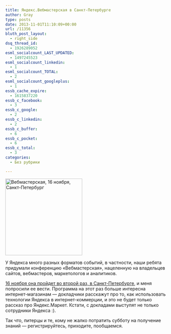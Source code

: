 ```yaml
---
title: Яндекс.Вебмастерская в Санкт-Петербурге
author: Gray
type: posts
date: 2013-11-01T11:10:09+00:00
url: /11356
bluth_post_layout:
  - right_side
dsq_thread_id:
  - 1926289052
esml_socialcount_LAST_UPDATED:
  - 1497245523
esml_socialcount_linkedin:
  - 1
esml_socialcount_TOTAL:
  - 2
esml_socialcount_googleplus:
  - 1
essb_cache_expire:
  - 1615837220
essb_c_facebook:
  - 3
essb_c_google:
  - 2
essb_c_linkedin:
  - 2
essb_c_buffer:
  - 6
essb_c_pocket:
  - 6
essb_c_total:
  - 3
categories:
  - Без рубрики

---
```








<img data-attachment-id="11357" data-permalink="https://blognot.co/11356/yamaster" data-orig-file="https://i1.wp.com/blognot.co/wp-content/uploads/2020/04/yamaster_dozacd.png?fit=383%2C383&ssl=1" data-orig-size="383,383" data-comments-opened="0" data-image-meta="{&quot;aperture&quot;:&quot;0&quot;,&quot;credit&quot;:&quot;&quot;,&quot;camera&quot;:&quot;&quot;,&quot;caption&quot;:&quot;&quot;,&quot;created_timestamp&quot;:&quot;0&quot;,&quot;copyright&quot;:&quot;&quot;,&quot;focal_length&quot;:&quot;0&quot;,&quot;iso&quot;:&quot;0&quot;,&quot;shutter_speed&quot;:&quot;0&quot;,&quot;title&quot;:&quot;&quot;,&quot;orientation&quot;:&quot;0&quot;}" data-image-title="yamaster" data-image-description="" data-medium-file="https://i1.wp.com/blognot.co/wp-content/uploads/2020/04/yamaster_dozacd.png?fit=300%2C300&ssl=1" data-large-file="https://i1.wp.com/blognot.co/wp-content/uploads/2020/04/yamaster_dozacd.png?fit=383%2C383&ssl=1" class="alignleft  wp-image-11357" style="margin-right: 5px;" alt="Вебмастерская, 16 ноября, Санкт-Петербург" src="https://i1.wp.com/res.cloudinary.com/blognot/image/upload/v1387618762/yamaster_dozacd.png?resize=240%2C240&#038;ssl=1" width="240" height="240" data-recalc-dims="1" /> 

У Яндекса много разных форматов событий, в частности, наши ребята придумали конференцию &#171;Вебмастерская&#187;, нацеленную на владельцев сайтов, вебмастеров, маркетологов и аналитиков.

<a href="http://tech.yandex.ru/events/yamasterskaya/spb-nov-2013/" target="_blank">16 ноября она пройдет во второй раз, в Санкт-Петербурге</a>, и меня попросили ее вести. Программа на этот раз больше интересна интернет-магазинам — докладчики расскажут про то, как использовать технологии Яндекса в интернет-коммерции, и это не будет только рассказ про Яндекс.Маркет. Кстати, с докладами выступят не только сотрудники Яндекса :).

Так что, питерцы и те, кому не жалко потратить субботу на получение знаний — регистрируйтесь, приходите, пообщаемся.